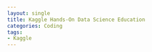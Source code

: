 ```yaml
---
layout: single
title: Kaggle Hands-On Data Science Education
categories: Coding
tags: 
- Kaggle
---
```


